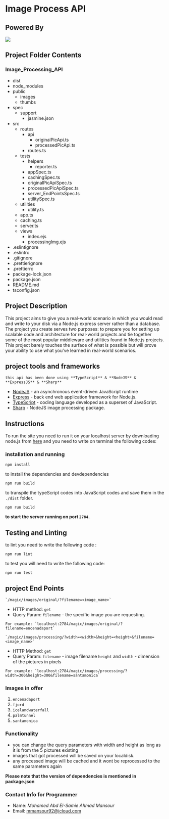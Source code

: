 # Image Process API
## Powered By

![](https://d20vrrgs8k4bvw.cloudfront.net/images/open-graph/udacity.png)



## Project Folder Contents
### Image_Processing_API
  * dist
  * node_modules
  * public
    - images
    - thumbs
  * spec
    - support
        * jasmine.json
  * src
    - routes
        * api
            - originalPicApi.ts
            - processedPicApi.ts
        * routes.ts
    - tests
        * helpers
            - reporter.ts
        * appSpec.ts
        * cachingSpec.ts
        * originalPicApiSpec.ts
        * processedPicApiSpec.ts
        * server_EndPointsSpec.ts
        * utilitySpec.ts
    - utilities
        * utility.ts
    - app.ts
    - caching.ts
    - server.ts
    - views
        * index.ejs
        * processingImg.ejs
  * .eslintignore
  * .eslintrc
  * .gitignore
  * .prettierignore
  * .prettierrc
  * package-lock.json
  * package.json
  * README.md
  * tsconfig.json

  ## Project Description

  This project aims to give you a real-world scenario in which you would read and write to your disk via a Node.js express server rather than a database. The project you create serves two purposes: to prepare you for setting up scalable code and architecture for real-world projects and tie together some of the most popular middleware and utilities found in Node.js projects. This project barely touches the surface of what is possible but will prove your ability to use what you’ve learned in real-world scenarios.


  
  ## project tools and frameworks
    this api has been done using **TypeScript** & **NodeJS** & **ExpressJS** & **Sharp**
  - [NodeJS](https://nodejs.org/en/) - an asynchronous event-driven JavaScript runtime
  - [Express](https://expressjs.com/) - back end web application framework for Node.js.
  - [TypeScript](https://www.typescriptlang.org/) - coding language developed as a superset of JavaScript.
  - [Sharp](https://sharp.pixelplumbing.com/) - NodeJS image processing package.

## Instructions

  To run the site you need to run it on your localhost server by downloading node.js from [here](https://nodejs.org/en/) and you need to write on terminal the following codes:

### installation and running

 ```
npm install 

```
to install the dependencies and devdependencies

 ```
npm run build

```
  to transpile the typeScript codes into JavaScript codes and save them in the `./dist` folder.

 ```
npm run build

```

   **to start the server running on port `2784`.**

  ## Testing and Linting

 to lint you need to write the following code :

```
npm run lint

```

to test you will need to write the following code:

```
npm run test

```

  ## project End Points
  ```
  `/magic/images/original/?filename=<image_name>`
  ```
  * HTTP method: `get`
  * Query Param: `filename` - the specific image you are requesting.
        
  ```
  For example: `localhost:2784/magic/images/original/?filename=encenadaport`
  ```
    
  ```
  `/magic/images/processing/?width=<width>&height=<height>&filename=<image_name>`
  ```

  * HTTP Method: `get`
  * Query Param: `filename` - image filename `height` and `width` - dimension of the pictures in pixels
      
  ```
  For example: `localhost:2784/magic/images/processing/?width=300&height=300&filename=santamonica`
  ```
  ### Images in offer

  1. `encenadaport`
  2. `fjord`
  3. `icelandwaterfall`
  4. `palmtunnel`
  5. `santamonica`

  ### Functionality

  - you can change the query parameters with width and height as long as it is from the 5 pictures existing
  - images that got processed will be saved on your localdisk.
  - any processed image will be cached and it wont be reprocessed to the same parameters again
  
**Please note that the version of dependencies is mentioned in package.json**

### Contact Info for Programmer
* Name: _Mohamed Abd El-Samie Ahmad Mansour_
* Email: mmansour92@icloud.com  
